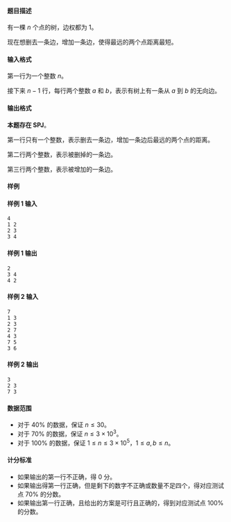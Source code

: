 #### 题目描述
有一棵 $n$ 个点的树，边权都为 $1$。

现在想删去一条边，增加一条边，使得最远的两个点距离最短。
#### 输入格式
第一行为一个整数 $n$。

接下来 $n-1$ 行，每行两个整数 $a$ 和 $b$，表示有树上有一条从 $a$ 到 $b$ 的无向边。
#### 输出格式
**本题存在 SPJ**。

第一行只有一个整数，表示删去一条边，增加一条边后最远的两个点的距离。

第二行两个整数，表示被删掉的一条边。

第三行两个整数，表示被增加的一条边。
#### 样例
#### 样例 1 输入
```
4
1 2
2 3
3 4 
```
#### 样例 1 输出
```
2
3 4
4 2 
```
#### 样例 2 输入
```
7
1 3
2 3
2 7
4 3
7 5
3 6 
```
#### 样例 2 输出
```
3
2 3
7 3
```
#### 数据范围
- 对于 $40\%$ 的数据，保证 $n\le 30$。
- 对于 $70\%$ 的数据，保证 $n\le 3\times 10^3$。
- 对于 $100\%$ 的数据，保证 $1\le n \le 3\times 10^5$，$1\le a,b\le n$。
#### 计分标准
- 如果输出的第一行不正确，得 $0$ 分。
- 如果输出得第一行正确，但是剩下的数字不正确或数量不足四个，得对应测试点 $70\%$ 的分数。
- 如果输出第一行正确，且给出的方案是可行且正确的，得到对应测试点 $100\%$ 的分数。
